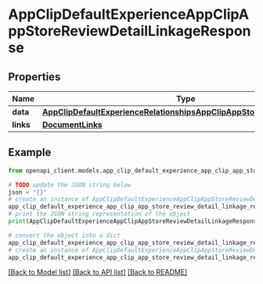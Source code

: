 # AppClipDefaultExperienceAppClipAppStoreReviewDetailLinkageResponse


## Properties

Name | Type | Description | Notes
------------ | ------------- | ------------- | -------------
**data** | [**AppClipDefaultExperienceRelationshipsAppClipAppStoreReviewDetailData**](AppClipDefaultExperienceRelationshipsAppClipAppStoreReviewDetailData.md) |  | 
**links** | [**DocumentLinks**](DocumentLinks.md) |  | 

## Example

```python
from openapi_client.models.app_clip_default_experience_app_clip_app_store_review_detail_linkage_response import AppClipDefaultExperienceAppClipAppStoreReviewDetailLinkageResponse

# TODO update the JSON string below
json = "{}"
# create an instance of AppClipDefaultExperienceAppClipAppStoreReviewDetailLinkageResponse from a JSON string
app_clip_default_experience_app_clip_app_store_review_detail_linkage_response_instance = AppClipDefaultExperienceAppClipAppStoreReviewDetailLinkageResponse.from_json(json)
# print the JSON string representation of the object
print(AppClipDefaultExperienceAppClipAppStoreReviewDetailLinkageResponse.to_json())

# convert the object into a dict
app_clip_default_experience_app_clip_app_store_review_detail_linkage_response_dict = app_clip_default_experience_app_clip_app_store_review_detail_linkage_response_instance.to_dict()
# create an instance of AppClipDefaultExperienceAppClipAppStoreReviewDetailLinkageResponse from a dict
app_clip_default_experience_app_clip_app_store_review_detail_linkage_response_from_dict = AppClipDefaultExperienceAppClipAppStoreReviewDetailLinkageResponse.from_dict(app_clip_default_experience_app_clip_app_store_review_detail_linkage_response_dict)
```
[[Back to Model list]](../README.md#documentation-for-models) [[Back to API list]](../README.md#documentation-for-api-endpoints) [[Back to README]](../README.md)


